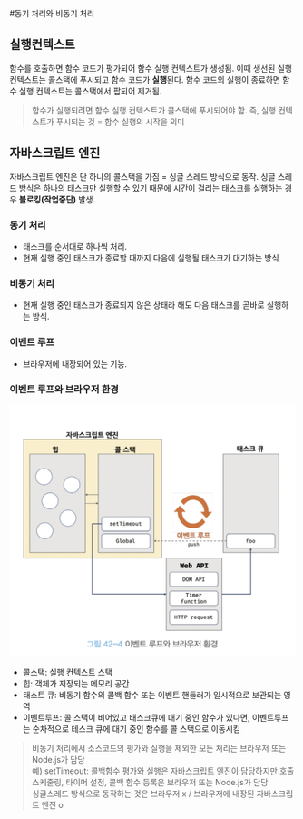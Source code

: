 #동기 처리와 비동기 처리

## 실행컨텍스트
함수를 호출하면 함수 코드가 평가되어 함수 실행 컨텍스트가 생성됨. 이때 생선된 실행 컨텍스트는 콜스택에 푸시되고 함수 코드가 **실행**된다. 함수 코드의 실행이 종료하면 함수 실행 컨텍스트는 콜스택에서 팝되어 제거됨.

> 함수가 실행되려면 함수 실행 컨텍스트가 콜스택에 푸시되어야 함. 즉, 실행 컨텍스트가 푸시되는 것 = 함수 실행의 시작을 의미

## 자바스크립트 엔진
자바스크립트 엔진은 단 하나의 콜스택을 가짐 = 싱글 스레드 방식으로 동작. 싱글 스레드 방식은 하나의 태스크만 실행할 수 있기 때문에 시간이 걸리는 태스크를 실행하는 경우 **블로킹(작업중단)** 발생.

### 동기 처리
- 태스크를 순서대로 하나씩 처리.
- 현재 실행 중인 태스크가 종료할 때까지 다음에 실행될 태스크가 대기하는 방식

### 비동기 처리
- 현재 실행 중인 태스크가 종료되지 않은 상태라 해도 다음 태스크를 곧바로 실행하는 방식.

### 이벤트 루프
- 브라우저에 내장되어 있는 기능.

### 이벤트 루프와 브라우저 환경
![이벤트루프와 브라우저 환경](../../images/async.png)

- 콜스택: 실행 컨텍스트 스택
- 힙: 객체가 저장되는 메모리 공간
- 태스트 큐: 비동기 함수의 콜백 함수 또는 이벤트 핸들러가 일시적으로 보관되는 영역
- 이벤트루프: 콜 스택이 비어있고 태스크큐에 대기 중인 함수가 있다면, 이벤트루프는 순차적으로 테스크 큐에 대기 중인 함수를 콜 스택으로 이동시킴

> 비동기 처리에서 소스코드의 평가와 실행을 제외한 모든 처리는 브라우저 또는 Node.js가 담당  <br>
  예) setTimeout: 콜백함수 평가와 실행은 자바스크립트 엔진이 담당하지만 호출 스케줄링, 타이머 설정, 콜백 함수 등록은 브라우저 또는 Node.js가 담당 <br>
  싱글스레드 방식으로 동작하는 것은 브라우저 x / 브라우저에 내장된 자바스크립트 엔진 o 
  
